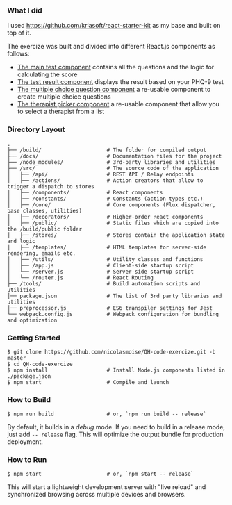 ### What I did

I used https://github.com/kriasoft/react-starter-kit as my base and built on top of it.

The exercize was built and divided into different React.js components as follows:

- [The main test component](https://github.com/nicolasmoise/QH-code-exercize/tree/master/src/components/DepressionScreener) contains all the questions and the logic for calculating the score
- [The test result component](https://github.com/nicolasmoise/QH-code-exercize/tree/master/src/components/DepressionScreenerResult) displays the result based on your PHQ-9 test
- [The multiple choice question component](https://github.com/nicolasmoise/QH-code-exercize/tree/master/src/components/MultipleChoiceQuestion) a re-usable component to create multiple choice questions
- [The therapist picker component](https://github.com/nicolasmoise/QH-code-exercize/tree/master/src/components/TherapistPicker) a re-usable component that allow you to select a therapist from a list



### Directory Layout

```
.
├── /build/                     # The folder for compiled output
├── /docs/                      # Documentation files for the project
├── /node_modules/              # 3rd-party libraries and utilities
├── /src/                       # The source code of the application
│   ├── /api/                   # REST API / Relay endpoints
│   ├── /actions/               # Action creators that allow to trigger a dispatch to stores
│   ├── /components/            # React components
│   ├── /constants/             # Constants (action types etc.)
│   ├── /core/                  # Core components (Flux dispatcher, base classes, utilities)
│   ├── /decorators/            # Higher-order React components
│   ├── /public/                # Static files which are copied into the /build/public folder
│   ├── /stores/                # Stores contain the application state and logic
│   ├── /templates/             # HTML templates for server-side rendering, emails etc.
│   ├── /utils/                 # Utility classes and functions
│   ├── /app.js                 # Client-side startup script
│   └── /server.js              # Server-side startup script
│   └── /router.js              # React Routing
├── /tools/                     # Build automation scripts and utilities
│── package.json                # The list of 3rd party libraries and utilities
│── preprocessor.js             # ES6 transpiler settings for Jest
└── webpack.config.js           # Webpack configuration for bundling and optimization
```

### Getting Started

```shell
$ git clone https://github.com/nicolasmoise/QH-code-exercize.git -b master
$ cd QH-code-exercize
$ npm install                   # Install Node.js components listed in ./package.json
$ npm start                     # Compile and launch
```

### How to Build

```shell
$ npm run build                 # or, `npm run build -- release`
```

By default, it builds in a *debug* mode. If you need to build in a release
mode, just add `-- release` flag. This will optimize the output bundle for
production deployment.

### How to Run

```shell
$ npm start                     # or, `npm start -- release`
```

This will start a lightweight development server with "live reload" and
synchronized browsing across multiple devices and browsers.
